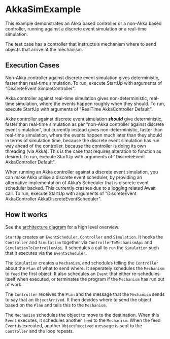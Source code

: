 # AkkaSimExample

This example demonstrates an Akka based controller or a non-Akka based controller, running against a discrete event simulation or a real-time simulation.

The test case has a controller that instructs a mechanism where to send objects that arrive at the mechanism.

## Execution Cases

Non-Akka controller against discrete event simulation gives deterministic, faster than real-time simulation. To run, execute StartUp with arguments of "DiscreteEvent SimpleController".

Akka controller against real-time simulation gives non-deterministic, real-time simulation, where the events happen roughly when they should. To run, execute StartUp with arguments of "RealTime AkkaController Default".

Akka controller against discrete event simulation ___should___ give deterministic, faster than real-time simulation as per “non-Akka controller against discrete event simulation”, but currently instead gives non-deterministic, faster than real-time simulation, where the events happen much later than they should in terms of simulation time, because the discrete event simulation has run way ahead of the controller, because the controller is doing its own threading (via Akka). This is the case that requires alteration to function as desired. To run, execute StartUp with arguments of "DiscreteEvent AkkaController Default".

When running an Akka controller against a discrete event simulation, you can make Akka utilise a discrete event scheduler, by providing an alternative implementation of Akka’s Scheduler that is discrete event scheduler backed. This currently crashes due to a logging related Await call. To run, execute StartUp with arguments of "DiscreteEvent AkkaController AkkaDiscreteEventScheduler".

## How it works

See the [architecture diagram](https://docs.google.com/drawings/d/15lsfo0Jk5hpzLO63QIYJOyPnwg-a1RAxbwk5Zj5yRjM/edit?usp=sharing) for a high level overview.

`StartUp` creates an `EventScheduler`, `Controller` and `Simulation`. It hooks the `Controller` and `Simulation` together via `ControllerToMechanismApi` and `SimulationToControllerApi`. It schedules a call to `run` the `Simulation` such that it executes via the `EventScheduler`.

The `Simulation` creates a `Mechanism`, and schedules telling the `Controller` about the `Plan` of what to send where. It seperately schedules the `Mechanism` to `feed` the first object. It also schedules an `Event` that either re-schedules itself when executed, or terminates the program if the `Mechanism` has run out of work.

The `Controller` receives the `Plan` and the message that the `Mechanism` sends to say that an `ObjectArrived`. It then decides where to send the object based on the `Plan` and tells this to the `Mechanism`.

The `Mechanism` schedules the object to move to the destination. When this `Event` executes, it schedules another `feed` to the `Mechanism`. When the feed `Event` is executed, another `ObjectReceived` message is sent to the `Controller` and the loop repeats.

